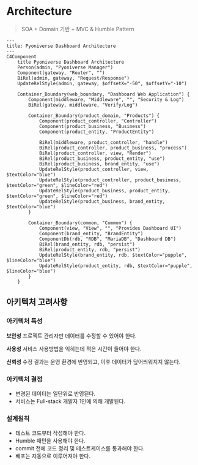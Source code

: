 # Architecture
> SOA + Domain 기반 + MVC & Humble Pattern

```mermaid
---
title: Pyoniverse Dashboard Architecture
---
C4Component
    title Pyoniverse Dashboard Architecture
    Person(admin, "Pyoniverse Manager")
    Component(gateway, "Router", "")
    BiRel(admin, gateway, "Request/Response")
    UpdateRelStyle(admin, gateway, $offsetX="-50", $offsetY="-10")

    Container_Boundary(web_boundary, "Dashboard Web Application") {
        Component(middleware, "Middleware", "", "Security & Log")
        BiRel(gateway, middleware, "Verify/Log")

        Container_Boundary(product_domain, "Products") {
            Component(product_controller, "Controller")
            Component(product_business, "Business")
            Component(product_entity, "ProductEntity")

            BiRel(middleware, product_controller, "handle")
            BiRel(product_controller, product_business, "process")
            BiRel(product_controller, view, "Render")
            BiRel(product_business, product_entity, "use")
            BiRel(product_business, brand_entity, "use")
            UpdateRelStyle(product_controller, view, $textColor="blue")
            UpdateRelStyle(product_controller, product_business, $textColor="green", $lineColor="red")
            UpdateRelStyle(product_business, product_entity, $textColor="green", $lineColor="red")
            UpdateRelStyle(product_business, brand_entity, $textColor="blue")
        }

        Container_Boundary(common, "Common") {
            Component(view, "View", "", "Provides Dashboard UI")
            Component(brand_entity, "BrandEntity")
            ComponentDb(rdb, "RDB", "MariaDB", "Dashboard DB")
            BiRel(brand_entity, rdb, "persist")
            BiRel(product_entity, rdb, "persist")
            UpdateRelStyle(brand_entity, rdb, $textColor="pupple", $lineColor="blue")
            UpdateRelStyle(product_entity, rdb, $textColor="pupple", $lineColor="blue")
        }
    }
```
## 아키텍처 고려사항
### 아키텍처 특성
**보안성**
프로젝트 관리자만 데이터를 수정할 수 있어야 한다.

**사용성**
서비스 사용방법을 익히는데 적은 시간이 들어야 한다.

**신뢰성**
수정 결과는 운영 환경에 반영되고, 이후 데이터가 덮어씌워지지 않는다.

### 아키텍처 결정
- 변경된 데이터는 일단위로 반영된다.
- 서비스는 Full-stack 개발자 1인에 의해 개발된다.

### 설계원칙
- 테스트 코드부터 작성해야 한다.
- Humble 패턴을 사용해야 한다.
- commit 전에 코드 정리 및 테스트케이스를 통과해야 한다.
- 배포는 자동으로 이루어져야 한다.
